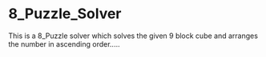 # 8_Puzzle_Solver
This is a 8_Puzzle solver which solves the given  9 block cube and arranges the number in ascending order.....
